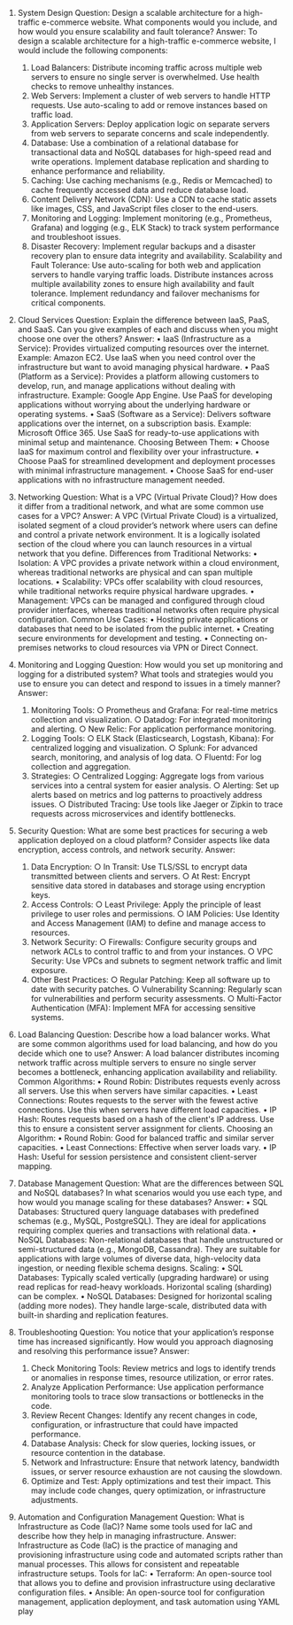 1. System Design
Question: Design a scalable architecture for a high-traffic e-commerce website. What components would you include, and how would you ensure scalability and fault tolerance?
Answer: To design a scalable architecture for a high-traffic e-commerce website, I would include the following components:
	1. Load Balancers: Distribute incoming traffic across multiple web servers to ensure no single server is overwhelmed. Use health checks to remove unhealthy instances.
	2. Web Servers: Implement a cluster of web servers to handle HTTP requests. Use auto-scaling to add or remove instances based on traffic load.
	3. Application Servers: Deploy application logic on separate servers from web servers to separate concerns and scale independently.
	4. Database: Use a combination of a relational database for transactional data and NoSQL databases for high-speed read and write operations. Implement database replication and sharding to enhance performance and reliability.
	5. Caching: Use caching mechanisms (e.g., Redis or Memcached) to cache frequently accessed data and reduce database load.
	6. Content Delivery Network (CDN): Use a CDN to cache static assets like images, CSS, and JavaScript files closer to the end-users.
	7. Monitoring and Logging: Implement monitoring (e.g., Prometheus, Grafana) and logging (e.g., ELK Stack) to track system performance and troubleshoot issues.
	8. Disaster Recovery: Implement regular backups and a disaster recovery plan to ensure data integrity and availability.
Scalability and Fault Tolerance: Use auto-scaling for both web and application servers to handle varying traffic loads. Distribute instances across multiple availability zones to ensure high availability and fault tolerance. Implement redundancy and failover mechanisms for critical components.

2. Cloud Services
Question: Explain the difference between IaaS, PaaS, and SaaS. Can you give examples of each and discuss when you might choose one over the others?
Answer:
	• IaaS (Infrastructure as a Service): Provides virtualized computing resources over the internet. Example: Amazon EC2. Use IaaS when you need control over the infrastructure but want to avoid managing physical hardware.
	• PaaS (Platform as a Service): Provides a platform allowing customers to develop, run, and manage applications without dealing with infrastructure. Example: Google App Engine. Use PaaS for developing applications without worrying about the underlying hardware or operating systems.
	• SaaS (Software as a Service): Delivers software applications over the internet, on a subscription basis. Example: Microsoft Office 365. Use SaaS for ready-to-use applications with minimal setup and maintenance.
Choosing Between Them:
	• Choose IaaS for maximum control and flexibility over your infrastructure.
	• Choose PaaS for streamlined development and deployment processes with minimal infrastructure management.
	• Choose SaaS for end-user applications with no infrastructure management needed.

3. Networking
Question: What is a VPC (Virtual Private Cloud)? How does it differ from a traditional network, and what are some common use cases for a VPC?
Answer: A VPC (Virtual Private Cloud) is a virtualized, isolated segment of a cloud provider’s network where users can define and control a private network environment. It is a logically isolated section of the cloud where you can launch resources in a virtual network that you define.
Differences from Traditional Networks:
	• Isolation: A VPC provides a private network within a cloud environment, whereas traditional networks are physical and can span multiple locations.
	• Scalability: VPCs offer scalability with cloud resources, while traditional networks require physical hardware upgrades.
	• Management: VPCs can be managed and configured through cloud provider interfaces, whereas traditional networks often require physical configuration.
Common Use Cases:
	• Hosting private applications or databases that need to be isolated from the public internet.
	• Creating secure environments for development and testing.
	• Connecting on-premises networks to cloud resources via VPN or Direct Connect.

4. Monitoring and Logging
Question: How would you set up monitoring and logging for a distributed system? What tools and strategies would you use to ensure you can detect and respond to issues in a timely manner?
Answer:
	1. Monitoring Tools:
		○ Prometheus and Grafana: For real-time metrics collection and visualization.
		○ Datadog: For integrated monitoring and alerting.
		○ New Relic: For application performance monitoring.
	2. Logging Tools:
		○ ELK Stack (Elasticsearch, Logstash, Kibana): For centralized logging and visualization.
		○ Splunk: For advanced search, monitoring, and analysis of log data.
		○ Fluentd: For log collection and aggregation.
	3. Strategies:
		○ Centralized Logging: Aggregate logs from various services into a central system for easier analysis.
		○ Alerting: Set up alerts based on metrics and log patterns to proactively address issues.
		○ Distributed Tracing: Use tools like Jaeger or Zipkin to trace requests across microservices and identify bottlenecks.

5. Security
Question: What are some best practices for securing a web application deployed on a cloud platform? Consider aspects like data encryption, access controls, and network security.
Answer:
	1. Data Encryption:
		○ In Transit: Use TLS/SSL to encrypt data transmitted between clients and servers.
		○ At Rest: Encrypt sensitive data stored in databases and storage using encryption keys.
	2. Access Controls:
		○ Least Privilege: Apply the principle of least privilege to user roles and permissions.
		○ IAM Policies: Use Identity and Access Management (IAM) to define and manage access to resources.
	3. Network Security:
		○ Firewalls: Configure security groups and network ACLs to control traffic to and from your instances.
		○ VPC Security: Use VPCs and subnets to segment network traffic and limit exposure.
	4. Other Best Practices:
		○ Regular Patching: Keep all software up to date with security patches.
		○ Vulnerability Scanning: Regularly scan for vulnerabilities and perform security assessments.
		○ Multi-Factor Authentication (MFA): Implement MFA for accessing sensitive systems.

6. Load Balancing
Question: Describe how a load balancer works. What are some common algorithms used for load balancing, and how do you decide which one to use?
Answer: A load balancer distributes incoming network traffic across multiple servers to ensure no single server becomes a bottleneck, enhancing application availability and reliability.
Common Algorithms:
	• Round Robin: Distributes requests evenly across all servers. Use this when servers have similar capacities.
	• Least Connections: Routes requests to the server with the fewest active connections. Use this when servers have different load capacities.
	• IP Hash: Routes requests based on a hash of the client's IP address. Use this to ensure a consistent server assignment for clients.
Choosing an Algorithm:
	• Round Robin: Good for balanced traffic and similar server capacities.
	• Least Connections: Effective when server loads vary.
	• IP Hash: Useful for session persistence and consistent client-server mapping.

7. Database Management
Question: What are the differences between SQL and NoSQL databases? In what scenarios would you use each type, and how would you manage scaling for these databases?
Answer:
	• SQL Databases: Structured query language databases with predefined schemas (e.g., MySQL, PostgreSQL). They are ideal for applications requiring complex queries and transactions with relational data.
	• NoSQL Databases: Non-relational databases that handle unstructured or semi-structured data (e.g., MongoDB, Cassandra). They are suitable for applications with large volumes of diverse data, high-velocity data ingestion, or needing flexible schema designs.
Scaling:
	• SQL Databases: Typically scaled vertically (upgrading hardware) or using read replicas for read-heavy workloads. Horizontal scaling (sharding) can be complex.
	• NoSQL Databases: Designed for horizontal scaling (adding more nodes). They handle large-scale, distributed data with built-in sharding and replication features.

8. Troubleshooting
Question: You notice that your application’s response time has increased significantly. How would you approach diagnosing and resolving this performance issue?
Answer:
	1. Check Monitoring Tools: Review metrics and logs to identify trends or anomalies in response times, resource utilization, or error rates.
	2. Analyze Application Performance: Use application performance monitoring tools to trace slow transactions or bottlenecks in the code.
	3. Review Recent Changes: Identify any recent changes in code, configuration, or infrastructure that could have impacted performance.
	4. Database Analysis: Check for slow queries, locking issues, or resource contention in the database.
	5. Network and Infrastructure: Ensure that network latency, bandwidth issues, or server resource exhaustion are not causing the slowdown.
	6. Optimize and Test: Apply optimizations and test their impact. This may include code changes, query optimization, or infrastructure adjustments.

9. Automation and Configuration Management
Question: What is Infrastructure as Code (IaC)? Name some tools used for IaC and describe how they help in managing infrastructure.
Answer: Infrastructure as Code (IaC) is the practice of managing and provisioning infrastructure using code and automated scripts rather than manual processes. This allows for consistent and repeatable infrastructure setups.
Tools for IaC:
	• Terraform: An open-source tool that allows you to define and provision infrastructure using declarative configuration files.
	• Ansible: An open-source tool for configuration management, application deployment, and task automation using YAML play
